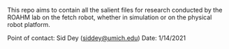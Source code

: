This repo aims to contain all the salient files for research conducted by the ROAHM lab on the fetch robot, whether in simulation or on the physical robot platform.

Point of contact: Sid Dey (siddey@umich.edu)
Date: 1/14/2021